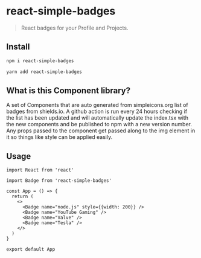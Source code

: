 # react-simple-badges

> React badges for your Profile and Projects.

## Install

```bash
npm i react-simple-badges
```

```bash
yarn add react-simple-badges
```

## What is this Component library?

A set of Components that are auto generated from simpleicons.org list of badges from shields.io. A github action is run every 24 hours checking if the list has been updated and will automatically update the index.tsx with the new components and be published to npm with a new version number. Any props passed to the component get passed along to the img element in it so things like style can be applied easily.

## Usage

```tsx
import React from 'react'

import Badge from 'react-simple-badges'

const App = () => {
  return (
    <>
      <Badge name="node.js" style={{width: 200}} />
      <Badge name="YouTube Gaming" />
      <Badge name="Valve" />
      <Badge name="Tesla" />
    </>
  )
}

export default App
```
